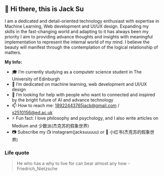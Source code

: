 ## 👋 Hi there, this is Jack Su
I am a dedicated and detail-oriented technology enthusiast with expertise in Machine Learning, Web development and UI/UX design. 
Expanding my skills in the fast-changing world and adapting to it has always been my priority 
I aim to providing advance thoughts and insights with meaningful implementation to represent the internal world of my mind.
I believe the beauty will manifest through the contemplation of the logical relationship of matters.

**My Info:**
- 🎓 I’m currently studying as a computetr science student in The University of Edinburgh
- 🤖 I’m dedicated on machine learning, web development and UI/UX design
- 🤔 I’m looking for help with people who want to connected and inspired by the bright future of AI and advance technology
- 📫 How to reach me: 18922443765jack@gmail.com / s2510156@ed.ac.uk
- ⚡ Fun fact: I love philosophy and psychology, and I also write articles on Medium and 少数派(杰克苏的假象世界)
- 📷 Subscribe my 📺 instagram(jacksuuuuu) or 🍠 小红书(杰克苏的假象世界)

### Life quote
> He who has a why to live for can bear almost any how - Friedrich_Nietzsche
